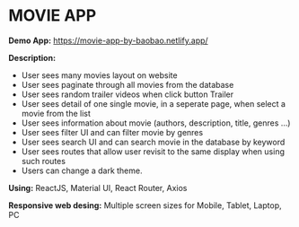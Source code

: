 # MOVIE APP

**Demo App:** https://movie-app-by-baobao.netlify.app/

**Description:**
- User sees many movies layout on website
- User sees paginate through all movies from the database
- User sees random trailer videos when click button Trailer
- User sees detail of one single movie, in a seperate page, when select a movie from the list
- User sees information about movie (authors, description, title, genres …)
- User sees filter UI and can filter movie by genres
- User sees search UI and can search movie in the database by keyword
- User sees routes that allow user revisit to the same display when using such routes
- Users can change a dark theme.

**Using:** ReactJS, Material UI, React Router, Axios

**Responsive web desing:** Multiple screen sizes for Mobile, Tablet, Laptop, PC
